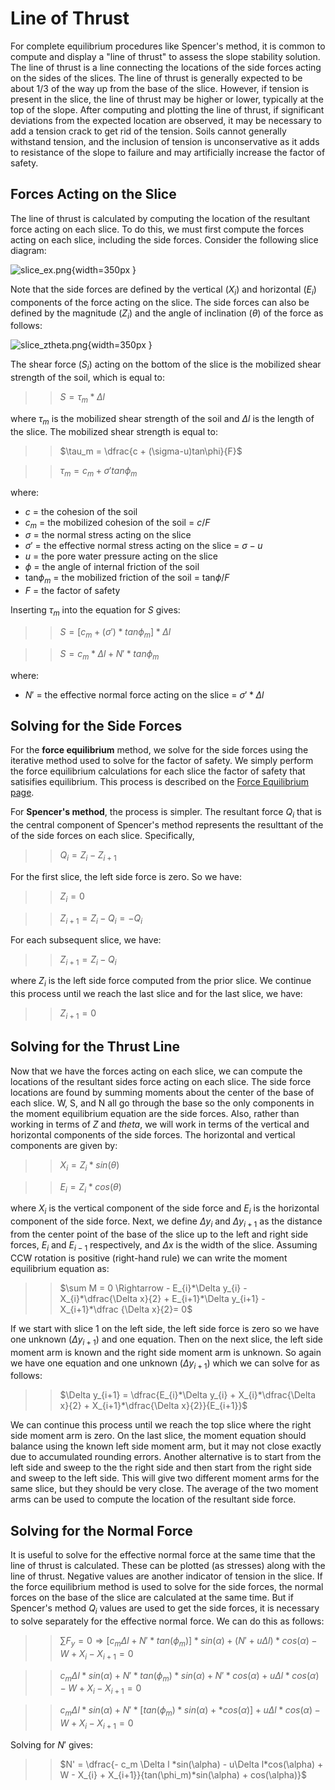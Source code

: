 # Line of Thrust

For complete equilibrium procedures like Spencer's method, it is common to compute and display a "line of thrust" to 
assess the slope stability solution. The line of thrust is a line connecting the locations of the side forces acting 
on the sides of the slices. The line of thrust is generally expected to be about 1/3 of the way up from the base of 
the slice. However, if tension is present in the slice, the line of thrust may be higher or lower, typically at the 
top of the slope. 
After computing 
and plotting the line of thrust, if significant deviations from the expected location are observed, it may be 
necessary to add a tension crack to get rid of the tension. Soils cannot generally withstand tension, and the 
inclusion of tension is unconservative as it adds to resistance of the slope to failure and may artificially 
increase the factor of safety.

## Forces Acting on the Slice

The line of thrust is calculated by computing the location of the resultant force acting on each slice. To do this, 
we must first compute the forces acting on each slice, including the side forces. Consider the following slice diagram:

![slice_ex.png](images/slice_ex.png){width=350px }

Note that the side forces are defined by the vertical ($X_i$) and horizontal ($E_i$) components of the force acting on 
the slice. The side forces can also be defined by the magnitude ($Z_i$) and the angle of inclination ($\theta$) of 
the force as follows:

![slice_ztheta.png](images/slice_ztheta.png){width=350px }

The shear force ($S_i$) acting on the bottom of the slice is the mobilized shear strength of the soil, which is equal to:

>>$S = \tau_m*\Delta l$

where $\tau_m$ is the mobilized shear strength of the soil and $\Delta l$ is the length of the slice. The mobilized shear strength is equal to:

>>$\tau_m = \dfrac{c + (\sigma-u)tan\phi}{F}$
 
>>$\tau_m = c_m + \sigma' tan\phi_m$

where:

- $c$ = the cohesion of the soil
- $c_m$ = the mobilized cohesion of the soil = $c/F$
- $\sigma$ = the normal stress acting on the slice
- $\sigma'$ = the effective normal stress acting on the slice = $\sigma - u$
- $u$ = the pore water pressure acting on the slice
- $\phi$ = the angle of internal friction of the soil
- tan$\phi_m$ = the mobilized friction of the soil = tan$\phi/F$
- $F$ = the factor of safety

Inserting $\tau_m$ into the equation for $S$ gives:

>>$S = \left[c_m + (\sigma')*tan\phi_m\right]*\Delta l$

>>$S = c_m*\Delta l + N'*tan\phi_m$

where:

- $N'$ = the effective normal force acting on the slice = $\sigma'*\Delta l$

## Solving for the Side Forces

For the **force equilibrium** method, we solve for the side forces using the iterative method used to solve for the factor of safety. We simply perform the force equilibrium calculations for each slice the factor of safety that satisifies equilibrium. This process is described on the [Force Equilibrium page](force_eq.md).

For **Spencer's method**, the process is simpler. The resultant force $Q_i$ that is the central component of Spencer's method represents the resulttant of the of the side forces on each slice. Specifically, 
 
>>$Q_i = Z_i - Z_{i+1}$

For the first slice, the left side force is zero. So we have:

>>$Z_{i} = 0$

>>$Z_{i+1} = Z_i - Q_i = - Q_i$

For each subsequent slice, we have:

>>$Z_{i+1} = Z_i - Q_i$

where $Z_i$ is the left side force computed from the prior slice. We continue this process until we reach the last slice and for the last slice, we have:

>>$Z_{i+1} = 0$

## Solving for the Thrust Line

Now that we have the forces acting on each slice, we can compute the locations of the resultant sides force acting on each slice. The side force locations are found by summing moments about the center of the base of each slice. W, S, and N all go through the base so the only components in the moment equilibrium equation are the side forces. Also, rather than working in terms of $Z$ and $theta$, we will work in terms of the vertical and horizontal components of the side forces. The horizontal and vertical components are given by:

>>$X_{i} = Z_i*sin(\theta)$

>>$E_{i} = Z_i*cos(\theta)$

where $X_i$ is the vertical component of the side force and $E_i$ is the horizontal component of the side force. 
Next, we define $\Delta y_{i}$ and $\Delta y_{i+1}$ as the distance from the center point of the base of the slice 
up to the left and right side forces, $E_{i}$ and $E_{i-1}$ respectively, and $\Delta x$ is the width of the slice. Assuming CCW rotation is positive (right-hand rule) we can write the moment equilibrium equation as:

>>$\sum M = 0 \Rightarrow - E_{i}*\Delta y_{i} - X_{i}*\dfrac{\Delta x}{2} + E_{i+1}*\Delta y_{i+1} - X_{i+1}*\dfrac
> {\Delta x}{2}= 0$

If we start with slice 1 on the left side, the left side force is zero so we have one unknown ($\Delta y_{i+1}$) and one equation. Then on the next slice, the left side moment arm is known and the right side moment arm is unknown. So again we have one equation and one unknown ($\Delta y_{i+1}$) which we can solve for as follows:

>>$\Delta y_{i+1} = \dfrac{E_{i}*\Delta y_{i} + X_{i}*\dfrac{\Delta x}{2} + X_{i+1}*\dfrac{\Delta x}{2}}{E_{i+1}}$

We can continue this process until we reach the top slice where the right side moment arm is zero. On the last slice, the moment equation should balance using the known left side moment arm, but it may not close exactly due to accumulated rounding errors. Another alternative is to start from the left side and sweep to the the right side and then start from the right side and sweep to the left side. This will give two different moment arms for the same slice, but they should be very close. The average of the two moment arms can be used to compute the location of the resultant side force. 

## Solving for the Normal Force

It is useful to solve for the effective normal force at the same time that the line of thrust is calculated. These 
can be plotted (as stresses) along with the line of thrust. Negative values are another indicator of tension in the 
slice. If the force equilibrium method is used to solve for the side forces, the normal forces on the base of the slice 
are calculated at the same time. But if Spencer's method $Q_i$ values are used to get the side forces, it is 
necessary to solve separately for the effective normal force. We can do this as follows:

>>$\sum F_y = 0 \Rightarrow \left[c_m \Delta l + N'*tan(\phi_m)\right]*sin(\alpha) + (N' + u \Delta l)*cos(\alpha) -  W + X_{i} - X_{i+1} = 0$

>>$c_m \Delta l *sin(\alpha) + N'*tan(\phi_m)*sin(\alpha) + N'*cos(\alpha) + u \Delta l*cos(\alpha) - W + X_{i} - X_{i+1} = 0$

>>$c_m \Delta l *sin(\alpha) + N'*\left[tan(\phi_m)*sin(\alpha) + *cos(\alpha)\right] + u \Delta l*cos(\alpha) - W + X_{i} - X_{i+1} = 0$

Solving for $N'$ gives:

>>$N' = \dfrac{- c_m \Delta l *sin(\alpha) - u\Delta l*cos(\alpha) + W - X_{i} + X_{i+1}}{tan(\phi_m)*sin(\alpha) + cos(\alpha)}$